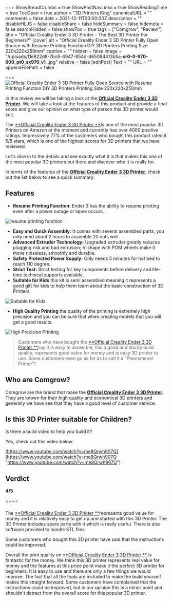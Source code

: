 +++
ShowBreadCrumbs = true
ShowPostNavLinks = true
ShowReadingTime = true
TocOpen = true
author = "3D Printers King"
canonicalURL = ""
comments = false
date = 2021-12-11T00:00:00Z
description = ""
disableHLJS = false
disableShare = false
hideSummary = false
hidemeta = false
searchHidden = false
showToc = true
tags = ["Comgrow", "Review"]
title = "Official Creality Ender 3 3D Printer - The Best 3D Printer For Beginners?"
[cover]
alt = "Official Creality Ender 3 3D Printer Fully Open Source with Resume Printing Function DIY 3D Printers Printing Size 220x220x250mm"
caption = ""
hidden = false
image = "/uploads/f1e822d8-7bc6-4947-854d-d65084413b5a-__cr0-0-970-600_pt0_sx970_v1___.jpg"
relative = false
[editPost]
Text = ""
URL = ""
appendFilePath = false

+++
![Official Creality Ender 3 3D Printer Fully Open Source with Resume Printing Function DIY 3D Printers Printing Size 220x220x250mm](/uploads/61e4e1vskgs-_sx522_.jpg)

In this review we will be taking a look at the [**Official Creality Ender 3 3D Printer**](#)**.**  We will take a look at the features of this product and provide a final score and give our opinion on what type of person this 3D printer would suit.

The [**Official Creality Ender 3 3D Printer **](#)Is one of the most popular 3D Printers on Amazon at the moment and currently has over 4000 positive ratings.  Impressively 77% of the customers who bought this product rated it 5/5 stars, which is one of the highest scores for 3D printers that we have reviewed.

Let's dive in to the details and see exactly what it is that makes this one of the most popular 3D printers out there and discover who it is really for.

In terms of the features of the [**Official Creality Ender 3 3D Printer**](#), check out the list below to see a quick summary:

## Features

* **Resume Printing Function:** Ender 3 has the ability to resume printing even after a power outage or lapse occurs.

![resume printing function](https://m.media-amazon.com/images/S/aplus-media/sc/46b92632-dc34-43e0-8e07-7fe8e9819ff1.__CR0,0,300,300_PT0_SX300_V1___.jpg)

* **Easy and Quick Assembly:** It comes with several assembled parts, you only need about 2 hours to assemble 20 nuts well.
* **Advanced Extruder Technology:** Upgraded extruder greatly reduces plugging risk and bad extrusion; V-shape with POM wheels make it move noiseless, smoothly and durable.
* **Safety Protected Power Supply:** Only needs 5 minutes for hot bed to reach 110 degree.
* **Strict Test:** Strict testing for key components before delivery and life-time technical supports available.
* **Suitable for Kids** this kit is semi assembled meaning it represents a good gift for kids to help them learn about the basic construction of 3D Printers

![Suitable for Kids ](https://m.media-amazon.com/images/S/aplus-media/sc/3dc0ea23-f0b2-49c8-89c9-b245da43ceb1.__CR0,0,300,300_PT0_SX300_V1___.jpg)

* **High Quality Printing** the quality of the printing is extremely high precision and you can be sure that when creating models that you will get a good results.

![High Precision Printing](https://m.media-amazon.com/images/S/aplus-media/sc/ab8242d4-fd60-40bc-a4fd-910349c4766e.__CR0,0,300,300_PT0_SX300_V1___.jpg)

> Customers who have bought the [**Official Creality Ender 3 3D Printer **](#)say it is easy to assemble, has a good and sturdy build quality, represents good value for money and is easy 3D printer to use.  Some customers even go as far as to call it a "Phenomenal Printer"!

## Who are Comgrow?

Comgrow are the brand that make the [**Official Creality Ender 3 3D Printer**](#)**.**  They are known for their high quality and economical 3D printers and generally we have see that they have a good level of customer service.

## Is this 3D Printer suitable for Children?

Is there a build video to help you build it?

Yes, check out this video below:

[https://www.youtube.com/watch?v=me8Qrwh907Q](https://www.youtube.com/watch?v=me8Qrwh907Q "https://www.youtube.com/watch?v=me8Qrwh907Q")

## Verdict

**4/5** 

⭐⭐⭐⭐

The [**Official Creality Ender 3 3D Printer **](#)represents good value for money and it is relatively easy to get up and started with this 3D Printer.  The 3D Printer includes spare parts with it which is really useful.  There is also software provided to handle STL files.

Some customers who bought this 3D printer have said that the instructions could be improved.

Overall the print quality on [**Official Creality Ender 3 3D Printer **](#) is fantastic for the money.  We think this 3D printer represents real value for money and the features at this price point make it the perfect 3D printer for beginners.  It is easy to use and there are only a few things we would improve.  The fact that all the tools are included to make the build yourself makes this straight forward.  Some customers have complained that the instructions could be improved, but in our opinion this is a minor point and shouldn't detract from the overall score for this popular 3D printer.
